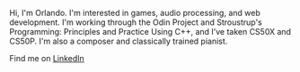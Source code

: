 Hi, I'm Orlando. I'm interested in games, audio processing, and web development. I'm working through the Odin Project and Stroustrup's Programming: Principles and Practice Using C++, and I’ve taken CS50X and CS50P. I'm also a composer and classically trained pianist.

Find me on [LinkedIn](https://www.linkedin.com/in/orlandoshamlou/)

<!---
orlambda/orlambda is a ✨ special ✨ repository because its `README.md` (this file) appears on your GitHub profile.
You can click the Preview link to take a look at your changes.
--->
